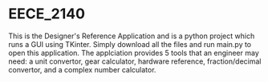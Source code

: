 # EECE_2140
This is the Designer's Reference Application and is a python project which runs a GUI using TKinter. Simply download all the files and run main.py to
open this application. The applciation provides 5 tools that an engineer may need: a unit convertor, gear calculator, hardware reference, 
fraction/decimal convertor, and a complex number calculator. 
